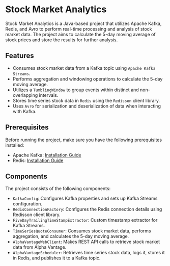 # Stock Market Analytics

Stock Market Analytics is a Java-based project that utilizes Apache Kafka, Redis, and Avro to perform real-time processing and analysis of stock market data. The project aims to calculate the 5-day moving average of stock prices and store the results for further analysis.

## Features

- Consumes stock market data from a Kafka topic using `Apache Kafka Streams`.
- Performs aggregation and windowing operations to calculate the 5-day moving average.
- Utilizes a `TumblingWindow` to group events within distinct and non-overlapping intervals.
- Stores time series stock data in `Redis` using the `Redisson` client library.
- Uses `Avro` for serialization and deserialization of data when interacting with Kafka.

## Prerequisites

Before running the project, make sure you have the following prerequisites installed:

- Apache Kafka: [Installation Guide](https://kafka.apache.org/documentation/#quickstart)
- Redis: [Installation Guide](https://redis.io/topics/quickstart)


## Components

The project consists of the following components:

- `KafkaConfig`: Configures Kafka properties and sets up Kafka Streams configuration.
- `RedisConnectionFactory`: Configures the Redis connection details using Redisson client library.
- `FiveDayTrailingTimeStampExtractor`: Custom timestamp extractor for Kafka Streams.
- `TimeSeriesQuoteConsumer`: Consumes stock market data, performs aggregation, and calculates the 5-day moving average.
- `AlphaVantageWebClient`: Makes REST API calls to retrieve stock market data from Alpha Vantage.
- `AlphaVantageScheduler`: Retrieves time series stock data, logs it, stores it in Redis, and publishes it to a Kafka topic.